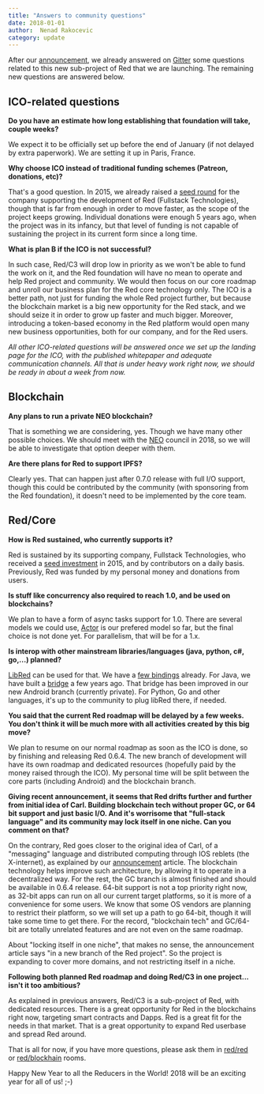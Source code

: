 ```yaml
---
title: "Answers to community questions"
date: 2018-01-01 
author:  Nenad Rakocevic 
category: update
---
```


After our [announcement](http://www.red-lang.org/2017/12/leaping-into-future-red-goes-blockchain.html), we already answered on [Gitter](https://gitter.im/red/blockchain) some questions related to this new sub-project of Red that we are launching. The remaining new questions are answered below.


## ICO-related questions

__Do you have an estimate how long establishing that foundation will take, couple weeks?__

We expect it to be officially set up before the end of January (if not delayed by extra paperwork). We are setting it up in Paris, France.

__Why choose ICO instead of traditional funding schemes (Patreon, donations, etc)?__

That's a good question. In 2015, we already raised a [seed round](http://www.red-lang.org/2015/01/dream-big-work-hard-and-make-it-happen.html) for the company supporting the development of Red (Fullstack Technologies), though that is far from enough in order to move faster, as the scope of the project keeps growing. Individual donations were enough 5 years ago, when the project was in its infancy, but that level of funding is not capable of sustaining the project in its current form since a long time.

__What is plan B if the ICO is not successful?__

In such case, Red/C3 will drop low in priority as we won't be able to fund the work on it, and the Red foundation will have no mean to operate and help Red project and community. We would then focus on our core roadmap and unroll our business plan for the Red core technology only. The ICO is a better path, not just for funding the whole Red project further, but because the blockchain market is a big new opportunity for the Red stack, and we should seize it in order to grow up faster and much bigger. Moreover, introducing a token-based economy in the Red platform would open many new business opportunities, both for our company, and for the Red users.

_All other ICO-related questions will be answered once we set up the landing page for the ICO, with the published whitepaper and adequate communication channels. All that is under heavy work right now, we should be ready in about a week from now._


## Blockchain

__Any plans to run a private NEO blockchain?__

That is something we are considering, yes. Though we have many other possible choices. We should meet with the [NEO](https://neo.org/) council in 2018, so we will be able to investigate that option deeper with them.

__Are there plans for Red to support IPFS?__

Clearly yes. That can happen just after 0.7.0 release with full I/O support, though this could be contributed by the community (with sponsoring from the Red foundation), it doesn't need to be implemented by the core team.


## Red/Core

__How is Red sustained, who currently supports it?__

Red is sustained by its supporting company, Fullstack Technologies, who received a [seed investment](http://www.red-lang.org/2015/01/dream-big-work-hard-and-make-it-happen.html) in 2015, and by contributors on a daily basis. Previously, Red was funded by my personal money and donations from users.

__Is stuff like concurrency also required to reach 1.0, and be used on blockchains?__

We plan to have a form of async tasks support for 1.0. There are several models we could use, [Actor](https://en.wikipedia.org/wiki/Actor_model) is our prefered model so far, but the final choice is not done yet. For parallelism, that will be for a 1.x.

__Is interop with other mainstream libraries/languages (java, python, c#, go,...) planned?__

[LibRed](https://doc.red-lang.org/en/libred.html) can be used for that. We have a [few bindings](http://www.red-lang.org/2017/03/062-libred-and-macros.html) already. For Java, we have built a [bridge](https://github.com/red/red/tree/master/bridges/java) a few years ago. That bridge has been improved in our new Android branch (currently private). For Python, Go and other languages, it's up to the community to plug libRed there, if needed.

__You said that the current Red roadmap will be delayed by a few weeks. You don't think it will be much more with all activities created by this big move?__

We plan to resume on our normal roadmap as soon as the ICO is done, so by finishing and releasing Red 0.6.4. The new branch of development will have its own roadmap and dedicated resources (hopefully paid by the money raised through the ICO). My personal time will be split between the core parts (including Android) and the blockchain branch.

__Giving recent announcement, it seems that Red drifts further and further from initial idea of Carl. Building blockchain tech without proper GC, or 64 bit support and just basic I/O. And it's worrisome that "full-stack language" and its community may lock itself in one niche. Can you comment on that?__

On the contrary, Red goes closer to the original idea of Carl, of a "messaging" language and distributed computing through IOS reblets (the X-internet), as explained by our [announcement](http://www.red-lang.org/2017/12/leaping-into-future-red-goes-blockchain.html) article. The blockchain technology helps improve such architecture, by allowing it to operate in a decentralized way. For the rest, the GC branch is almost finished and should be available in 0.6.4 release. 64-bit support is not a top priority right now, as 32-bit apps can run on all our current target platforms, so it is more of a convenience for some users. We know that some OS vendors are planning to restrict their platform, so we will set up a path to go 64-bit, though it will take some time to get there. For the record, "blockchain tech" and GC/64-bit are totally unrelated features and are not even on the same roadmap.

About "locking itself in one niche", that makes no sense, the announcement article says "in a new branch of the Red project". So the project is expanding to cover more domains, and not restricting itself in a niche.

__Following both planned Red roadmap and doing Red/C3 in one project... isn't it too ambitious?__

As explained in previous answers, Red/C3 is a sub-project of Red, with dedicated resources. There is a great opportunity for Red in the blockchains right now, targeting smart contracts and Dapps. Red is a great fit for the needs in that market. That is a great opportunity to expand Red userbase and spread Red around.

That is all for now, if you have more questions, please ask them in [red/red](https://gitter.im/red/red) or [red/blockhain](https://gitter.im/red/blockchain) rooms.


Happy New Year to all the Reducers in the World! 2018 will be an exciting year for all of us! ;-)
